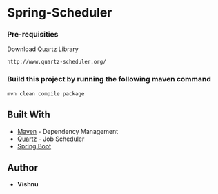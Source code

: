 # Spring-Scheduler

### Pre-requisities
Download Quartz Library

```
http://www.quartz-scheduler.org/
```
### Build this project by running the following maven command
```
mvn clean compile package
```
## Built With
* [Maven](https://maven.apache.org/) - Dependency Management
* [Quartz](http://www.quartz-scheduler.org/) - Job Scheduler
* [Spring Boot](https://spring.io/)

## Author
*  **Vishnu**
